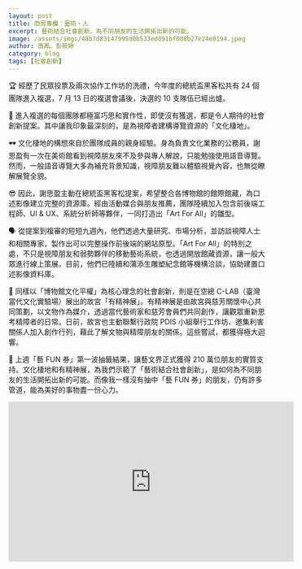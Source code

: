 ```yaml
---
layout: post
title: 商周專欄：藝術・人
excerpt: 藝術結合社會創新，為不同朋友的生活開拓出新的可能。
image: /assets/imgs/48b7d83147995d0b533ed091bf008b27e24e0194.jpeg
author: 唐鳳、彭筱婷
category: blog
tags: [社會創新]
---
```


🏆 經歷了民眾投票及兩次協作工作坊的洗禮，今年度的總統盃黑客松共有 24 個團隊進入複選，7 月 13 日的複選會議後，決選的 10 支隊伍已經出爐。

🎨 進入複選的每個團隊都極富巧思和實作性，即使沒有獲選，都是令人期待的社會創新提案。其中讓我印象最深刻的，是為視障者建構導覽資源的「文化棲地」。

🕶️ 文化棲地的構想來自於團隊成員的親身經驗。身為負責文化業務的公務員，謝思盈有一次在美術館看到視障朋友來不及參與專人解說，只能勉強使用語音導覽。然而，一般語音導覽大多為補充背景知識，視障朋友難以體驗視覺內容，也無從瞭解展覽全貌。

😎 因此，謝思盈主動在總統盃黑客松提案，希望整合各博物館的館際館藏，為口述影像建立完整的資源庫。經由活動媒合與朋友推薦，團隊陸續加入包含前後端工程師、UI & UX、系統分析師等夥伴，一同打造出「Art For All」的雛型。

🗣️ 從提案到複審的短短九週內，他們透過大量研究、市場分析，並訪談視障人士和相關專家，製作出可以完整操作前後端的網站原型。「Art For All」的特別之處，不只是視障朋友和弱勢夥伴的移動藝術系統，也透過開放館藏資源，讓一般大眾進行線上策展。目前，他們已陸續和蒲添生雕塑紀念館等機構洽談，協助建置口述影像資料庫。

💬 同樣以「博物館文化平權」為核心理念的社會創新，則是在空總 C-LAB（臺灣當代文化實驗場）展出的故宮「有精神展」。有精神展是由故宮與慈芳關懷中心共同策劃，以文物作為媒介，透過當代藝術家和慈芳會員們共同創作，讓觀眾重新思考精障者的日常。日前，故宮也主動聯繫行政院 PDIS 小組舉行工作坊、邀集利害關係人加入創作行列，藉此了解文物與精障朋友的關係。這些嘗試，都獲得極大迴響。

🎁 上週「藝 FUN 券」第一波抽籤結果，讓藝文界正式獲得 210 萬位朋友的實質支持。文化棲地和有精神展，為我們示範了「藝術結合社會創新」，是如何為不同朋友的生活開拓出新的可能。而像我一樣沒有抽中「藝 FUN 券」的朋友，仍有許多管道，能為美好的事物盡一份心力。

<iframe width="560" height="315" src="https://www.youtube.com/embed/cXn_US6xCZw" frameborder="0" allowfullscreen></iframe>

